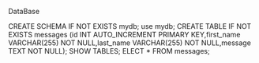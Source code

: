 DataBase

CREATE SCHEMA IF NOT EXISTS mydb;
use mydb;
CREATE TABLE IF NOT EXISTS messages (id INT AUTO_INCREMENT PRIMARY KEY,first_name VARCHAR(255) NOT NULL,last_name VARCHAR(255) NOT NULL,message TEXT NOT NULL);
SHOW TABLES;
ELECT * FROM messages;
